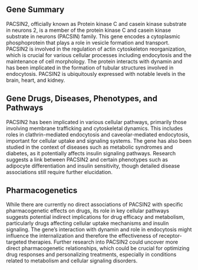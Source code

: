 ## Gene Summary
PACSIN2, officially known as Protein kinase C and casein kinase substrate in neurons 2, is a member of the protein kinase C and casein kinase substrate in neurons (PACSIN) family. This gene encodes a cytoplasmic phosphoprotein that plays a role in vesicle formation and transport. PACSIN2 is involved in the regulation of actin cytoskeleton reorganization, which is crucial for various cellular processes including endocytosis and the maintenance of cell morphology. The protein interacts with dynamin and has been implicated in the formation of tubular structures involved in endocytosis. PACSIN2 is ubiquitously expressed with notable levels in the brain, heart, and kidney.

## Gene Drugs, Diseases, Phenotypes, and Pathways
PACSIN2 has been implicated in various cellular pathways, primarily those involving membrane trafficking and cytoskeletal dynamics. This includes roles in clathrin-mediated endocytosis and caveolar-mediated endocytosis, important for cellular uptake and signaling systems. The gene has also been studied in the context of diseases such as metabolic syndromes and diabetes, as it potentially affects insulin signaling pathways. Research suggests a link between PACSIN2 and certain phenotypes such as adipocyte differentiation and insulin sensitivity, though detailed disease associations still require further elucidation.

## Pharmacogenetics
While there are currently no direct associations of PACSIN2 with specific pharmacogenetic effects on drugs, its role in key cellular pathways suggests potential indirect implications for drug efficacy and metabolism, particularly drugs affecting cellular uptake mechanisms and insulin signaling. The gene’s interaction with dynamin and role in endocytosis might influence the internalization and therefore the effectiveness of receptor-targeted therapies. Further research into PACSIN2 could uncover more direct pharmacogenetic relationships, which could be crucial for optimizing drug responses and personalizing treatments, especially in conditions related to metabolism and cellular signaling disorders.